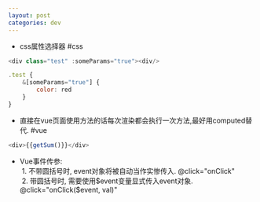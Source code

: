 ```yaml
---
layout: post
categories: dev
---
```


- css属性选择器 #css
```javascript
<div class="test" :someParams="true"><div/>

.test {
	&[someParams="true"] {
		color: red
	}
}
```

- 直接在vue页面使用方法的话每次渲染都会执行一次方法,最好用computed替代. #vue 
```js
<div>{{getSum()}}</div>
```

- Vue事件传参:  
 1. 不带圆括号时, event对象将被自动当作实惨传入. @click="onClick"  
 2. 带圆括号时, 需要使用$event变量显式传入event对象. @click="onClick($event, val)"